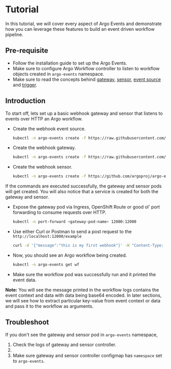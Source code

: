 # Tutorial

In this tutorial, we will cover every aspect of Argo Events and demonstrate how you 
can leverage these features to build an event driven workflow pipeline.

## Pre-requisite
* Follow the installation guide to set up the Argo Events. 
* Make sure to configure Argo Workflow controller to listen to workflow objects
created in `argo-events` namespace.
* Make sure to read the concepts behind [gateway](https://argoproj.github.io/argo-events/concepts/gateway/),
[sensor](https://argoproj.github.io/argo-events/concepts/sensor/),
[event source](https://argoproj.github.io/argo-events/concepts/event_source/)
and [trigger](https://argoproj.github.io/argo-events/concepts/trigger/).

## Introduction
To start off, lets set up a basic webhook gateway and sensor that listens to events over
HTTP an Argo workflow.

* Create the webhook event source.

  ```bash
  kubectl -n argo-events create -f https://raw.githubusercontent.com/argoproj/argo-events/master/examples/event-sources/webhook.yaml
  ```
  
* Create the webhook gateway.

  ```bash
  kubectl -n argo-events create -f https://raw.githubusercontent.com/argoproj/argo-events/master/examples/gateways/webhook.yaml
  ```

* Create the webhook sensor.

  ```bash
  kubectl -n argo-events create -f https://github.com/argoproj/argo-events/tree/master/examples/sensors
  ```
  
If the commands are executed successfully, the gateway and sensor pods will get created. You will
also notice that a service is created for both the gateway and sensor. 

* Expose the gateway pod via Ingress, OpenShift Route
or good ol' port forwarding to consume requests over HTTP.

  ```bash
  kubectl -n port-forward <gateway-pod-name> 12000:12000
  ```

* Use either Curl or Postman to send a post request to the `http://localhost:12000/example`

  ```bash
  curl -d '{"message":"this is my first webhook"}' -H "Content-Type: application/json" -X POST http://localhost:12000/example
  ```

* Now, you should see an Argo workflow being created.

  ```bash
  kubectl -n argo-events get wf
  ```

* Make sure the workflow pod was successfully run and it printed the event data.

<b>Note:</b> You will see the message printed in the workflow logs contains the event context
and data with data being base64 encoded. In later sections, we will see how to extract particular key-value
from event context or data and pass it to the workflow as arguments.

## Troubleshoot

If you don't see the gateway and sensor pod in `argo-events` namespace,

   1. Check the logs of gateway and sensor controller.
   2.  
   3. Make sure gateway and sensor controller configmap has `namespace` set to 
  `argo-events`.  
